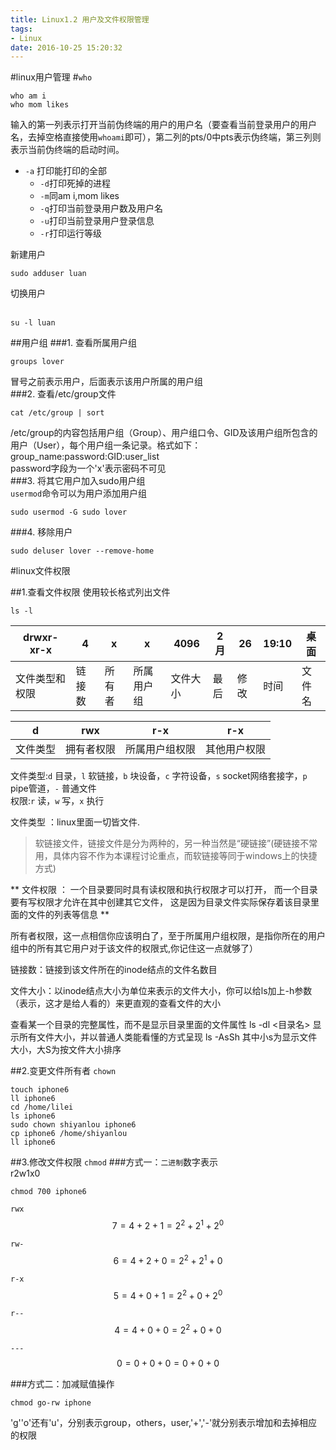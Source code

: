```yaml
---
title: Linux1.2 用户及文件权限管理
tags:
- Linux
date: 2016-10-25 15:20:32
---
```


#linux用户管理
#`who`

```shell
who am i 
who mom likes
```
输入的第一列表示打开当前伪终端的用户的用户名（要查看当前登录用户的用户名，去掉空格直接使用`whoami`即可），第二列的pts/0中pts表示伪终端，第三列则表示当前伪终端的启动时间。    

* `-a`    打印能打印的全部
  * `-d`打印死掉的进程
  * `-m`同am i,mom likes
  * `-q`打印当前登录用户数及用户名
  * `-u`打印当前登录用户登录信息
  * `-r`打印运行等级

<!-- more -->

 新建用户     

```shell
sudo adduser luan    
```
 切换用户  
​    
```shell
su -l luan    
```

##用户组
###1. 查看所属用户组 
```shell
groups lover    
```
冒号之前表示用户，后面表示该用户所属的用户组        
###2. 查看/etc/group文件
```shell
cat /etc/group | sort    
```
/etc/group的内容包括用户组（Group）、用户组口令、GID及该用户组所包含的用户（User），每个用户组一条记录。格式如下：    group_name:password:GID:user_list    
password字段为一个'x'表示密码不可见    
###3. 将其它用户加入sudo用户组    
`usermod`命令可以为用户添加用户组 

```shell
sudo usermod -G sudo lover    
```
###4. 移除用户 
```shell
sudo deluser lover --remove-home    
```

#linux文件权限

##1.查看文件权限
使用较长格式列出文件 

```shell
ls -l    
```
| drwxr-xr-x | 4    | x    | x     | 4096 | 2月   | 26   | 19:10 | 桌面   |
| ---------- | ---- | ---- | ----- | ---- | ---- | ---- | ----- | ---- |
| 文件类型和权限    | 链接数  | 所有者  | 所属用户组 | 文件大小 | 最后   | 修改   | 时间    | 文件名  |

| d    | rwx   | r-x     | r-x    |
| ---- | ----- | ------- | ------ |
| 文件类型 | 拥有者权限 | 所属用户组权限 | 其他用户权限 |

文件类型:`d` 目录，`l` 软链接，`b` 块设备，`c` 字符设备，`s` socket网络套接字，`p`  pipe管道，`-` 普通文件         
权限:`r` 读，`w` 写，`x` 执行      


文件类型 ：linux里面一切皆文件.    
>软链接文件，链接文件是分为两种的，另一种当然是“硬链接”(硬链接不常用，具体内容不作为本课程讨论重点，而软链接等同于windows上的快捷方式) 

** 文件权限 ：
一个目录要同时具有读权限和执行权限才可以打开，
而一个目录要有写权限才允许在其中创建其它文件，
这是因为目录文件实际保存着该目录里面的文件的列表等信息    **

所有者权限，这一点相信你应该明白了，至于所属用户组权限，是指你所在的用户组中的所有其它用户对于该文件的权限式,你记住这一点就够了）    

链接数：链接到该文件所在的inode结点的文件名数目    

文件大小：以inode结点大小为单位来表示的文件大小，你可以给ls加上-h参数（表示，这才是给人看的）来更直观的查看文件的大小    

查看某一个目录的完整属性，而不是显示目录里面的文件属性 ls -dl <目录名>
显示所有文件大小，并以普通人类能看懂的方式呈现 ls -AsSh 其中小s为显示文件大小，大S为按文件大小排序    

##2.变更文件所有者 `chown`

```shell
touch iphone6
ll iphone6
cd /home/lilei
ls iphone6
sudo chown shiyanlou iphone6
cp iphone6 /home/shiyanlou
ll iphone6
```

##3.修改文件权限 `chmod`
###方式一：`二进制`数字表示    
r2w1x0 

```shell
chmod 700 iphone6    
```

`rwx`$$7=4+2+1=2^2+2^1+2^0$$

`rw-`$$6=4+2+0=2^2+2^1+0$$

`r-x`$$5=4+0+1=2^2+0+2^0$$

`r--`$$4=4+0+0=2^2+0+0$$

`---`$$0=0+0+0=0+0+0$$

###方式二：加减赋值操作    

```shell
chmod go-rw iphone     
```

'g''o'还有'u'，分别表示group，others，user,'+','-'就分别表示增加和去掉相应的权限    
